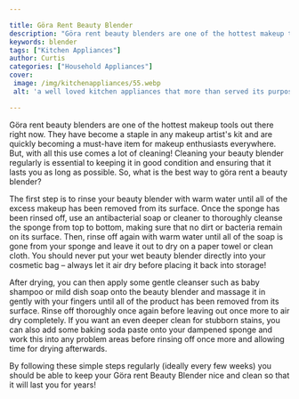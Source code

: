 ```yaml
---

title: Göra Rent Beauty Blender
description: "Göra rent beauty blenders are one of the hottest makeup tools out there right now. They have become a staple in any makeup artist'...keep going and find out"
keywords: blender
tags: ["Kitchen Appliances"]
author: Curtis
categories: ["Household Appliances"]
cover: 
 image: /img/kitchenappliances/55.webp
 alt: 'a well loved kitchen appliances that more than served its purpose'

---
```


Göra rent beauty blenders are one of the hottest makeup tools out there right now. They have become a staple in any makeup artist's kit and are quickly becoming a must-have item for makeup enthusiasts everywhere. But, with all this use comes a lot of cleaning! Cleaning your beauty blender regularly is essential to keeping it in good condition and ensuring that it lasts you as long as possible. So, what is the best way to göra rent a beauty blender?

The first step is to rinse your beauty blender with warm water until all of the excess makeup has been removed from its surface. Once the sponge has been rinsed off, use an antibacterial soap or cleaner to thoroughly cleanse the sponge from top to bottom, making sure that no dirt or bacteria remain on its surface. Then, rinse off again with warm water until all of the soap is gone from your sponge and leave it out to dry on a paper towel or clean cloth. You should never put your wet beauty blender directly into your cosmetic bag – always let it air dry before placing it back into storage!

After drying, you can then apply some gentle cleanser such as baby shampoo or mild dish soap onto the beauty blender and massage it in gently with your fingers until all of the product has been removed from its surface. Rinse off thoroughly once again before leaving out once more to air dry completely. If you want an even deeper clean for stubborn stains, you can also add some baking soda paste onto your dampened sponge and work this into any problem areas before rinsing off once more and allowing time for drying afterwards. 

By following these simple steps regularly (ideally every few weeks) you should be able to keep your Göra rent Beauty Blender nice and clean so that it will last you for years!
